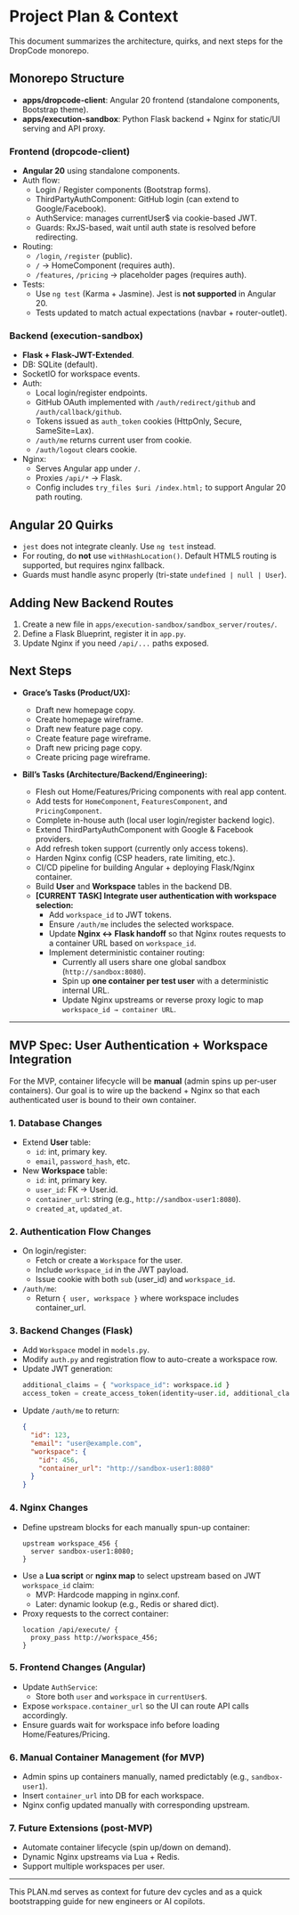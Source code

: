 # Project Plan & Context

This document summarizes the architecture, quirks, and next steps for the DropCode monorepo.

## Monorepo Structure
- **apps/dropcode-client**: Angular 20 frontend (standalone components, Bootstrap theme).
- **apps/execution-sandbox**: Python Flask backend + Nginx for static/UI serving and API proxy.

### Frontend (dropcode-client)
- **Angular 20** using standalone components.
- Auth flow:
  - Login / Register components (Bootstrap forms).
  - ThirdPartyAuthComponent: GitHub login (can extend to Google/Facebook).
  - AuthService: manages currentUser$ via cookie-based JWT.
  - Guards: RxJS-based, wait until auth state is resolved before redirecting.
- Routing:
  - `/login`, `/register` (public).
  - `/` → HomeComponent (requires auth).
  - `/features`, `/pricing` → placeholder pages (requires auth).
- Tests:
  - Use `ng test` (Karma + Jasmine). Jest is **not supported** in Angular 20.
  - Tests updated to match actual expectations (navbar + router-outlet).

### Backend (execution-sandbox)
- **Flask + Flask-JWT-Extended**.
- DB: SQLite (default).
- SocketIO for workspace events.
- Auth:
  - Local login/register endpoints.
  - GitHub OAuth implemented with `/auth/redirect/github` and `/auth/callback/github`.
  - Tokens issued as `auth_token` cookies (HttpOnly, Secure, SameSite=Lax).
  - `/auth/me` returns current user from cookie.
  - `/auth/logout` clears cookie.
- Nginx:
  - Serves Angular app under `/`.
  - Proxies `/api/*` → Flask.
  - Config includes `try_files $uri /index.html;` to support Angular 20 path routing.

## Angular 20 Quirks
- `jest` does not integrate cleanly. Use `ng test` instead.
- For routing, do **not** use `withHashLocation()`. Default HTML5 routing is supported, but requires nginx fallback.
- Guards must handle async properly (tri-state `undefined | null | User`).

## Adding New Backend Routes
1. Create a new file in `apps/execution-sandbox/sandbox_server/routes/`.
2. Define a Flask Blueprint, register it in `app.py`.
3. Update Nginx if you need `/api/...` paths exposed.

## Next Steps
- **Grace’s Tasks (Product/UX):**
  - Draft new homepage copy.
  - Create homepage wireframe.
  - Draft new feature page copy.
  - Create feature page wireframe.
  - Draft new pricing page copy.
  - Create pricing page wireframe.

- **Bill’s Tasks (Architecture/Backend/Engineering):**
  - Flesh out Home/Features/Pricing components with real app content.
  - Add tests for `HomeComponent`, `FeaturesComponent`, and `PricingComponent`.
  - Complete in-house auth (local user login/register backend logic).
  - Extend ThirdPartyAuthComponent with Google & Facebook providers.
  - Add refresh token support (currently only access tokens).
  - Harden Nginx config (CSP headers, rate limiting, etc.).
  - CI/CD pipeline for building Angular + deploying Flask/Nginx container.
  - Build **User** and **Workspace** tables in the backend DB.
  - **[CURRENT TASK] Integrate user authentication with workspace selection:**
    - Add `workspace_id` to JWT tokens.
    - Ensure `/auth/me` includes the selected workspace.
    - Update **Nginx ↔ Flask handoff** so that Nginx routes requests to a container URL based on `workspace_id`.
    - Implement deterministic container routing:
      - Currently all users share one global sandbox (`http://sandbox:8080`).
      - Spin up **one container per test user** with a deterministic internal URL.
      - Update Nginx upstreams or reverse proxy logic to map `workspace_id → container URL`.

---

## MVP Spec: User Authentication + Workspace Integration

For the MVP, container lifecycle will be **manual** (admin spins up per-user containers). Our goal is to wire up the backend + Nginx so that each authenticated user is bound to their own container.

### 1. Database Changes
- Extend **User** table:
  - `id`: int, primary key.
  - `email`, `password_hash`, etc.
- New **Workspace** table:
  - `id`: int, primary key.
  - `user_id`: FK → User.id.
  - `container_url`: string (e.g., `http://sandbox-user1:8080`).
  - `created_at`, `updated_at`.

### 2. Authentication Flow Changes
- On login/register:
  - Fetch or create a `Workspace` for the user.
  - Include `workspace_id` in the JWT payload.
  - Issue cookie with both `sub` (user_id) and `workspace_id`.
- `/auth/me`:
  - Return `{ user, workspace }` where workspace includes container_url.

### 3. Backend Changes (Flask)
- Add `Workspace` model in `models.py`.
- Modify `auth.py` and registration flow to auto-create a workspace row.
- Update JWT generation:
  ```python
  additional_claims = { "workspace_id": workspace.id }
  access_token = create_access_token(identity=user.id, additional_claims=additional_claims)
  ```
- Update `/auth/me` to return:
  ```json
  {
    "id": 123,
    "email": "user@example.com",
    "workspace": {
      "id": 456,
      "container_url": "http://sandbox-user1:8080"
    }
  }
  ```

### 4. Nginx Changes
- Define upstream blocks for each manually spun-up container:
  ```nginx
  upstream workspace_456 {
    server sandbox-user1:8080;
  }
  ```
- Use a **Lua script** or **nginx map** to select upstream based on JWT `workspace_id` claim:
  - MVP: Hardcode mapping in nginx.conf.
  - Later: dynamic lookup (e.g., Redis or shared dict).
- Proxy requests to the correct container:
  ```nginx
  location /api/execute/ {
    proxy_pass http://workspace_456;
  }
  ```

### 5. Frontend Changes (Angular)
- Update `AuthService`:
  - Store both `user` and `workspace` in `currentUser$`.
- Expose `workspace.container_url` so the UI can route API calls accordingly.
- Ensure guards wait for workspace info before loading Home/Features/Pricing.

### 6. Manual Container Management (for MVP)
- Admin spins up containers manually, named predictably (e.g., `sandbox-user1`).
- Insert `container_url` into DB for each workspace.
- Nginx config updated manually with corresponding upstream.

### 7. Future Extensions (post-MVP)
- Automate container lifecycle (spin up/down on demand).
- Dynamic Nginx upstreams via Lua + Redis.
- Support multiple workspaces per user.

---
This PLAN.md serves as context for future dev cycles and as a quick bootstrapping guide for new engineers or AI copilots.